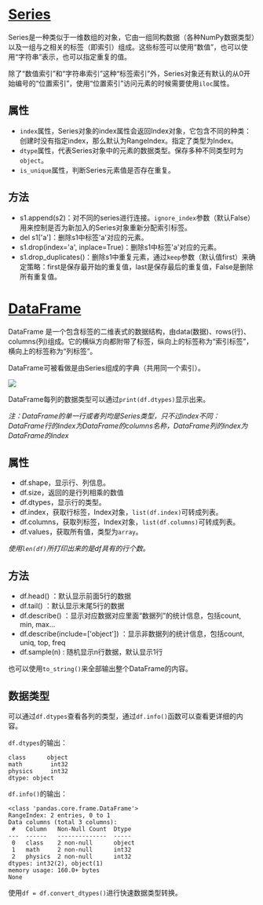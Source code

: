 # [Series](https://pandas.pydata.org/pandas-docs/stable/reference/series.html)

Series是一种类似于一维数组的对象，它由一组同构数据（各种NumPy数据类型）以及一组与之相关的标签（即索引）组成。这些标签可以使用“数值”，也可以使用“字符串”表示，也可以指定重复的值。

除了“数值索引”和“字符串索引”这种“标签索引”外，Series对象还有默认的从0开始编号的“位置索引”，使用“位置索引”访问元素的时候需要使用`iloc`属性。


## 属性

- `index`属性，Series对象的index属性会返回Index对象，它包含不同的种类：创建时没有指定index，那么默认为RangeIndex。指定了类型为Index。
- `dtype`属性，代表Series对象中的元素的数据类型。保存多种不同类型时为`object`。
- `is_unique`属性，判断Series元素值是否存在重复。


## 方法

- s1.append(s2)：对不同的series进行连接。`ignore_index`参数（默认False）用来控制是否为新加入的Series对象重新分配索引标签。
- del s1['a']：删除s1中标签'a'对应的元素。
- s1.drop(index='a', inplace=True)：删除s1中标签'a'对应的元素。
- s1.drop_duplicates()：删除s1中重复元素，通过`keep`参数（默认值first）来确定策略：first是保存最开始的重复值，last是保存最后的重复值，False是删除所有重复值。

# [DataFrame](https://pandas.pydata.org/pandas-docs/stable/reference/frame.html)

DataFrame 是一个包含标签的二维表式的数据结构，由data(数据)、rows(行)、columns(列)组成。它的横纵方向都附带了标签，纵向上的标签称为“索引标签”，横向上的标签称为“列标签”。

DataFrame可被看做是由Series组成的字典（共用同一个索引）。

![](dataframe.png)

DataFrame每列的数据类型可以通过`print(df.dtypes)`显示出来。

*注：DataFrame的单一行或者列均是Series类型，只不过index不同：DataFrame行的index为DataFrame的columns名称，DataFrame列的index为DataFrame的index*


## 属性

- df.shape，显示行、列信息。
- df.size，返回的是行列相乘的数值
- df.dtypes，显示行的类型。
- df.index，获取行标签，Index对象，`list(df.index)`可转成列表。
- df.columns，获取列标签，Index对象，`list(df.columns)`可转成列表。
- df.values，获取所有值，类型为`array`。

*使用`len(df)`所打印出来的是df具有的行个数。*


## 方法

- df.head() ：默认显示前面5行的数据
- df.tail() ：默认显示末尾5行的数据
- df.describe() ：显示对应数据对应里面“数据列”的统计信息，包括count, min, max...
- df.describe(include=['object']) ：显示非数据列的统计信息，包括count, uniq, top, freq
- df.sample(n) : 随机显示n行数据，默认显示1行

也可以使用`to_string()`来全部输出整个DataFrame的内容。


## 数据类型

可以通过`df.dtypes`查看各列的类型，通过`df.info()`函数可以查看更详细的内容。

`df.dtypes`的输出：

```
class      object
math        int32
physics     int32
dtype: object
```

`df.info()`的输出：

```
<class 'pandas.core.frame.DataFrame'>
RangeIndex: 2 entries, 0 to 1
Data columns (total 3 columns):
 #   Column   Non-Null Count  Dtype 
---  ------   --------------  ----- 
 0   class    2 non-null      object
 1   math     2 non-null      int32 
 2   physics  2 non-null      int32 
dtypes: int32(2), object(1)
memory usage: 160.0+ bytes
None
```

使用`df = df.convert_dtypes()`进行快速数据类型转换。
